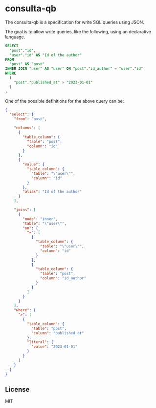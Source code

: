 # consulta-qb

The consulta-qb is a specification for write SQL queries using JSON.

The goal is to allow write queries, like the following, using an declarative language.

```sql
SELECT
  "post"."id",
  "user"."id" AS "Id of the author"
FROM
  "post" AS "post"
INNER JOIN "user" AS "user" ON "post"."id_author" = "user"."id"
WHERE
  (
    "post"."published_at" > "2023-01-01"
  )
;
```

One of the possible definitions for the above query can be:

```json
{
  "select": {
    "from": "post",

    "columns": [
      {
        "table_column": {
          "table": "post",
          "column": "id"
        }
      },
      {
        "value": {
          "table_column": {
            "table": "\"user\"",
            "column": "id"
          }
        },
        "alias": "Id of the author"
      }
    ],

    "joins": [
      {
        "mode": "inner",
        "table": "\"user\"",
        "on": {
          "=": [
            {
              "table_column": {
                "table": "\"user\"",
                "column": "id"
              }
            },
            {
              "table_column": {
                "table": "post",
                "column": "id_author"
              }
            }
          ]
        }
      }
    ],
    "where": {
      ">": [
        {
          "table_column": {
            "table": "post",
            "column": "published_at"
          },
          "literal": {
            "value": "2023-01-01"
          }
        }
      ]
    }
  }
}
```

## License

MIT
